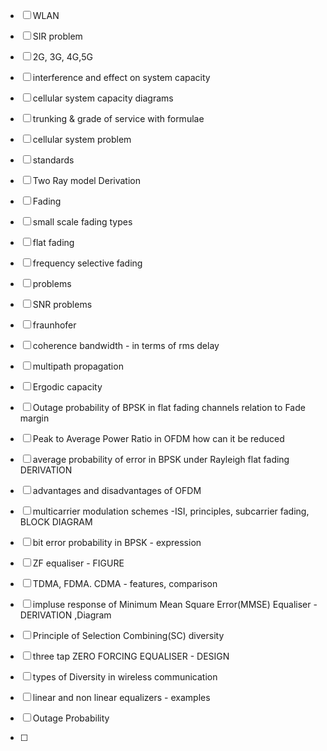 - [ ] WLAN
- [ ] SIR problem
- [ ] 2G, 3G, 4G,5G
- [ ] interference and effect on system capacity
- [ ] cellular system capacity diagrams
- [ ] trunking & grade of service with formulae
- [ ] cellular system problem
- [ ] standards


- [ ] Two Ray model Derivation
- [ ] Fading 
- [ ] small scale fading types
- [ ] flat fading
- [ ] frequency selective fading
- [ ] problems
- [ ] SNR problems
- [ ] fraunhofer
- [ ] coherence bandwidth - in terms of rms delay
- [ ] multipath propagation
- [ ] Ergodic capacity 


- [ ]  Outage probability of BPSK in flat fading channels relation to Fade margin 
- [ ] Peak to Average Power Ratio in OFDM how can it be reduced
- [ ] average probability of error in BPSK under Rayleigh flat fading DERIVATION
- [ ] advantages and disadvantages of OFDM
- [ ] multicarrier modulation schemes -ISI, principles, subcarrier fading, BLOCK DIAGRAM
- [ ] bit error probability in BPSK - expression

- [ ] ZF equaliser - FIGURE
- [ ] TDMA, FDMA. CDMA - features, comparison
- [ ] impluse response of Minimum Mean Square Error(MMSE) Equaliser - DERIVATION ,Diagram
- [ ] Principle of Selection Combining(SC) diversity
- [ ] three tap ZERO FORCING EQUALISER - DESIGN
- [ ] types of Diversity in wireless communication
- [ ] linear and non linear equalizers - examples
- [ ] Outage Probability
- [ ] 